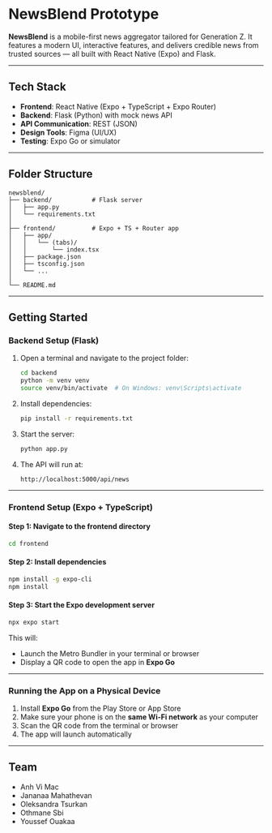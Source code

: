# NewsBlend Prototype

**NewsBlend** is a mobile-first news aggregator tailored for Generation Z. It features a modern UI, interactive features, and delivers credible news from trusted sources — all built with React Native (Expo) and Flask.

---

## Tech Stack

- **Frontend**: React Native (Expo + TypeScript + Expo Router)
- **Backend**: Flask (Python) with mock news API
- **API Communication**: REST (JSON)
- **Design Tools**: Figma (UI/UX)
- **Testing**: Expo Go or simulator

---

## Folder Structure

```
newsblend/
├── backend/           # Flask server
│   ├── app.py
│   └── requirements.txt
│
├── frontend/          # Expo + TS + Router app
│   ├── app/
│   │   └── (tabs)/
│   │       └── index.tsx
│   ├── package.json
│   ├── tsconfig.json
│   └── ...
│
└── README.md
```

---

## Getting Started

### Backend Setup (Flask)

1. Open a terminal and navigate to the project folder:

   ```bash
   cd backend
   python -m venv venv
   source venv/bin/activate  # On Windows: venv\Scripts\activate
   ```

2. Install dependencies:

   ```bash
   pip install -r requirements.txt
   ```

3. Start the server:

   ```bash
   python app.py
   ```

4. The API will run at:

   ```
   http://localhost:5000/api/news
   ```

---

### Frontend Setup (Expo + TypeScript)

#### Step 1: Navigate to the frontend directory
```bash
cd frontend
```

#### Step 2: Install dependencies
```bash
npm install -g expo-cli
npm install
```

#### Step 3: Start the Expo development server
```bash
npx expo start
```

This will:
- Launch the Metro Bundler in your terminal or browser
- Display a QR code to open the app in **Expo Go**

---

### Running the App on a Physical Device

1. Install **Expo Go** from the Play Store or App Store
2. Make sure your phone is on the **same Wi-Fi network** as your computer
3. Scan the QR code from the terminal or browser
4. The app will launch automatically

---

## Team

- Anh Vi Mac
- Jananaa Mahathevan
- Oleksandra Tsurkan
- Othmane Sbi
- Youssef Ouakaa
